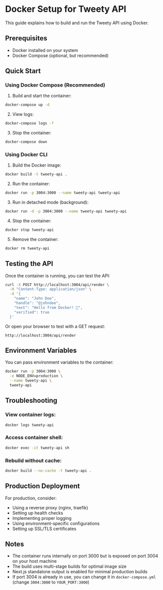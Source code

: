 # Docker Setup for Tweety API

This guide explains how to build and run the Tweety API using Docker.

## Prerequisites

- Docker installed on your system
- Docker Compose (optional, but recommended)

## Quick Start

### Using Docker Compose (Recommended)

1. Build and start the container:
```bash
docker-compose up -d
```

2. View logs:
```bash
docker-compose logs -f
```

3. Stop the container:
```bash
docker-compose down
```

### Using Docker CLI

1. Build the Docker image:
```bash
docker build -t tweety-api .
```

2. Run the container:
```bash
docker run -p 3004:3000 --name tweety-api tweety-api
```

3. Run in detached mode (background):
```bash
docker run -d -p 3004:3000 --name tweety-api tweety-api
```

4. Stop the container:
```bash
docker stop tweety-api
```

5. Remove the container:
```bash
docker rm tweety-api
```

## Testing the API

Once the container is running, you can test the API:

```bash
curl -X POST http://localhost:3004/api/render \
  -H "Content-Type: application/json" \
  -d '{
    "name": "John Doe",
    "handle": "@johndoe",
    "text": "Hello from Docker! 🐳",
    "verified": true
  }'
```

Or open your browser to test with a GET request:
```
http://localhost:3004/api/render
```

## Environment Variables

You can pass environment variables to the container:

```bash
docker run -p 3004:3000 \
  -e NODE_ENV=production \
  --name tweety-api \
  tweety-api
```

## Troubleshooting

### View container logs:
```bash
docker logs tweety-api
```

### Access container shell:
```bash
docker exec -it tweety-api sh
```

### Rebuild without cache:
```bash
docker build --no-cache -t tweety-api .
```

## Production Deployment

For production, consider:
- Using a reverse proxy (nginx, traefik)
- Setting up health checks
- Implementing proper logging
- Using environment-specific configurations
- Setting up SSL/TLS certificates

## Notes

- The container runs internally on port 3000 but is exposed on port 3004 on your host machine
- The build uses multi-stage builds for optimal image size
- Next.js standalone output is enabled for minimal production builds
- If port 3004 is already in use, you can change it in `docker-compose.yml` (change `3004:3000` to `YOUR_PORT:3000`)
